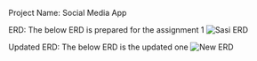 Project Name: Social Media App

ERD: The below ERD is prepared for the assignment 1 
![Sasi ERD](https://user-images.githubusercontent.com/70013071/173488047-64e84593-e460-4877-990c-b4ed731571af.jpg)

Updated ERD: The below ERD is the updated one
![New ERD](https://user-images.githubusercontent.com/70013071/173488073-2dff4dfe-fce3-4e23-9687-baf1ca4d4d22.png)

